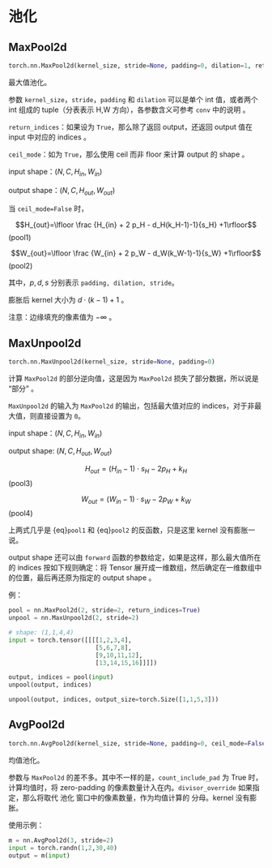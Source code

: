 # 池化

## MaxPool2d
```python
torch.nn.MaxPool2d(kernel_size, stride=None, padding=0, dilation=1, return_indices=False, ceil_mode=False)
```
最大值池化。

参数 `kernel_size`，`stride`，`padding` 和 `dilation` 可以是单个 int 值，或者两个 int 组成的 tuple（分表表示 H,W 方向），各参数含义可参考 `conv` 中的说明 。

`return_indices`：如果设为 `True`，那么除了返回 output，还返回 output 值在 input 中对应的 indices 。

`ceil_mode`：如为 `True`，那么使用 ceil 而非 floor 来计算 output 的 shape 。

input shape：$(N,C,H_{in},W_{in})$

output shape：$(N,C,H_{out},W_{out})$

当 `ceil_mode=False` 时，

$$H_{out}=\lfloor \frac {H_{in} + 2 p_H - d_H(k_H-1)-1}{s_H} +1\rfloor$$  (pool1)

$$W_{out}=\lfloor \frac {W_{in} + 2 p_W - d_W(k_W-1)-1}{s_W} +1\rfloor$$ (pool2)

其中，$p, d, s$ 分别表示 `padding, dilation, stride`。

膨胀后 kernel 大小为 $d \cdot (k-1)+1$ 。

注意：边缘填充的像素值为 $-\infty$ 。

## MaxUnpool2d

```python
torch.nn.MaxUnpool2d(kernel_size, stride=None, padding=0)
```
计算 `MaxPool2d` 的部分逆向值，这是因为 `MaxPool2d` 损失了部分数据，所以说是 “部分” 。

`MaxUnpool2d` 的输入为 `MaxPool2d` 的输出，包括最大值对应的 indices，对于非最大值，则直接设置为 `0`。


input shape：$(N,C,H_{in},W_{in})$

output shape: $(N,C,H_{out},W_{out})$

$$H_{out}=(H_{in}-1) \cdot s_H-2p_H+k_H$$ (pool3)

$$W_{out}=(W_{in}-1) \cdot s_W-2p_W+k_W$$ (pool4)

上两式几乎是 {eq}`pool1` 和 {eq}`pool2` 的反函数，只是这里 kernel 没有膨胀一说。

output shape 还可以由 `forward` 函数的参数给定，如果是这样，那么最大值所在的 indices 按如下规则确定：将 Tensor 展开成一维数组，然后确定在一维数组中的位置，最后再还原为指定的 output shape 。

例：

```python
pool = nn.MaxPool2d(2, stride=2, return_indices=True)
unpool = nn.MaxUnpool2d(2, stride=2)

# shape: (1,1,4,4)
input = torch.tensor([[[[1,2,3,4],
                        [5,6,7,8],
                        [9,10,11,12],
                        [13,14,15,16]]]])

output, indices = pool(input)
unpool(output, indices)

unpool(output, indices, output_size=torch.Size([1,1,5,3]))
```

## AvgPool2d
```python
torch.nn.AvgPool2d(kernel_size, stride=None, padding=0, ceil_mode=False, count_include_pad=True, divisor_override=None)
```

均值池化。

参数与 `MaxPool2d` 的差不多。其中不一样的是，`count_include_pad` 为 True 时，计算均值时，将 zero-padding 的像素数量计入在内。`divisor_override` 如果指定，那么将取代 池化 窗口中的像素数量，作为均值计算的 分母。kernel 没有膨胀。

使用示例：

```python
m = nn.AvgPool2d(3, stride=2)
input = torch.randn(1,2,30,40)
output = m(input)
```
